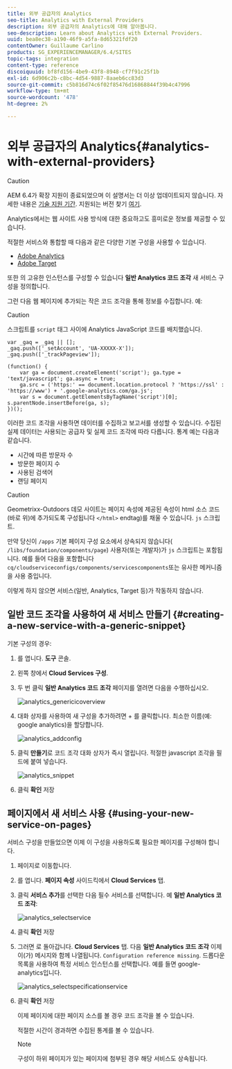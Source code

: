 ```yaml
---
title: 외부 공급자의 Analytics
seo-title: Analytics with External Providers
description: 외부 공급자의 Analytics에 대해 알아봅니다.
seo-description: Learn about Analytics with External Providers.
uuid: bea8ec38-a190-46f9-a5fa-8d65321fdf20
contentOwner: Guillaume Carlino
products: SG_EXPERIENCEMANAGER/6.4/SITES
topic-tags: integration
content-type: reference
discoiquuid: bf8fd156-4be9-43f8-8948-cf7f91c25f1b
exl-id: 6d906c2b-c8bc-4d54-9887-8aaeb6cc83d3
source-git-commit: c5b816d74c6f02f85476d16868844f39b4c47996
workflow-type: tm+mt
source-wordcount: '478'
ht-degree: 2%

---
```


# 외부 공급자의 Analytics{#analytics-with-external-providers}

>[!CAUTION]
>
>AEM 6.4가 확장 지원이 종료되었으며 이 설명서는 더 이상 업데이트되지 않습니다. 자세한 내용은 [기술 지원 기간](https://helpx.adobe.com/kr/support/programs/eol-matrix.html). 지원되는 버전 찾기 [여기](https://experienceleague.adobe.com/docs/).

Analytics에서는 웹 사이트 사용 방식에 대한 중요하고도 흥미로운 정보를 제공할 수 있습니다.

적절한 서비스와 통합할 때 다음과 같은 다양한 기본 구성을 사용할 수 있습니다.

* [Adobe Analytics](/help/sites-administering/adobeanalytics.md)
* [Adobe Target](/help/sites-administering/target.md)

또한 의 고유한 인스턴스를 구성할 수 있습니다 **일반 Analytics 코드 조각** 새 서비스 구성을 정의합니다.

그런 다음 웹 페이지에 추가되는 작은 코드 조각을 통해 정보를 수집합니다. 예:

>[!CAUTION]
>
>스크립트를 `script` 태그 사이에 Analytics JavaScript 코드를 배치했습니다.

```
var _gaq = _gaq || [];
_gaq.push(['_setAccount', 'UA-XXXXX-X']);
_gaq.push(['_trackPageview']);

(function() {
    var ga = document.createElement('script'); ga.type = 'text/javascript'; ga.async = true;
    ga.src = ('https:' == document.location.protocol ? 'https://ssl' : 'https://www') + '.google-analytics.com/ga.js';
    var s = document.getElementsByTagName('script')[0]; s.parentNode.insertBefore(ga, s);
})();
```

이러한 코드 조각을 사용하면 데이터를 수집하고 보고서를 생성할 수 있습니다. 수집된 실제 데이터는 사용되는 공급자 및 실제 코드 조각에 따라 다릅니다. 통계 예는 다음과 같습니다.

* 시간에 따른 방문자 수
* 방문한 페이지 수
* 사용된 검색어
* 랜딩 페이지

>[!CAUTION]
>
>Geometrixx-Outdoors 데모 사이트는 페이지 속성에 제공된 속성이 html 소스 코드(바로 위)에 추가되도록 구성됩니다 `</html>` endtag)를 채울 수 있습니다. `js` 스크립트.
>
>
>만약 당신이 `/apps` 기본 페이지 구성 요소에서 상속되지 않습니다( `/libs/foundation/components/page`) 사용자(또는 개발자)가 `js` 스크립트는 포함됩니다. 예를 들어 다음을 포함합니다 `cq/cloudserviceconfigs/components/servicescomponents`또는 유사한 메커니즘을 사용 중입니다.
>
>
>이렇게 하지 않으면 서비스(일반, Analytics, Target 등)가 작동하지 않습니다.

## 일반 코드 조각을 사용하여 새 서비스 만들기 {#creating-a-new-service-with-a-generic-snippet}

기본 구성의 경우:

1. 를 엽니다. **도구** 콘솔.

1. 왼쪽 창에서 **Cloud Services 구성**.

1. 두 번 클릭 **일반 Analytics 코드 조각** 페이지를 열려면 다음을 수행하십시오.

   ![analytics_genericicoverview](assets/analytics_genericoverview.png)

1. 대화 상자를 사용하여 새 구성을 추가하려면 + 를 클릭합니다. 최소한 이름(예: google analytics)을 할당합니다.

   ![analytics_addconfig](assets/analytics_addconfig.png)

1. 클릭 **만들기**&#x200B;로 코드 조각 대화 상자가 즉시 열립니다. 적절한 javascript 조각을 필드에 붙여 넣습니다.

   ![analytics_snippet](assets/analytics_snippet.png)

1. 클릭 **확인** 저장

## 페이지에서 새 서비스 사용 {#using-your-new-service-on-pages}

서비스 구성을 만들었으면 이제 이 구성을 사용하도록 필요한 페이지를 구성해야 합니다.

1. 페이지로 이동합니다.

1. 를 엽니다. **페이지 속성** 사이드킥에서 **Cloud Services** 탭.

1. 클릭 **서비스 추가**&#x200B;를 선택한 다음 필수 서비스를 선택합니다. 예 **일반 Analytics 코드 조각**:

   ![analytics_selectservice](assets/analytics_selectservice.png)

1. 클릭 **확인** 저장

1. 그러면 로 돌아갑니다. **Cloud Services** 탭. 다음 **일반 Analytics 코드 조각** 이제 이(가) 메시지와 함께 나열됩니다. `Configuration reference missing`. 드롭다운 목록을 사용하여 특정 서비스 인스턴스를 선택합니다. 예를 들면 google-analytics입니다.

   ![analytics_selectspecificationservice](assets/analytics_selectspecificservice.png)

1. 클릭 **확인** 저장

   이제 페이지에 대한 페이지 소스를 볼 경우 코드 조각을 볼 수 있습니다.

   적절한 시간이 경과하면 수집된 통계를 볼 수 있습니다.

   >[!NOTE]
   >
   >구성이 하위 페이지가 있는 페이지에 첨부된 경우 해당 서비스도 상속됩니다.
